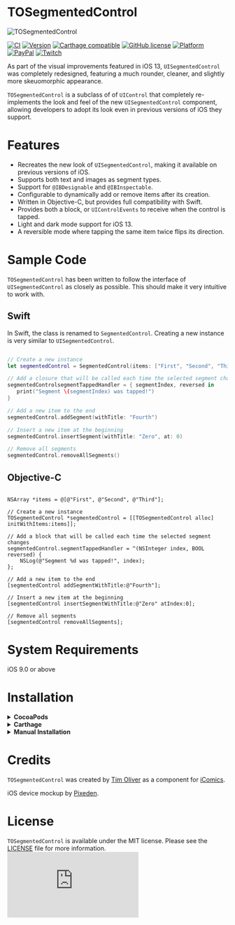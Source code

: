 # TOSegmentedControl

![TOSegmentedControl](screenshot.jpg)

[![CI](https://github.com/TimOliver/TOSegmentedControl/workflows/CI/badge.svg)](https://github.com/TimOliver/TOSegmentedControl/actions?query=workflow%3ACI)
[![Version](https://img.shields.io/cocoapods/v/TOSegmentedControl.svg?style=flat)](http://cocoadocs.org/docsets/TOSegmentedControl)
[![Carthage compatible](https://img.shields.io/badge/Carthage-compatible-4BC51D.svg?style=flat)](https://github.com/Carthage/Carthage)
[![GitHub license](https://img.shields.io/badge/license-MIT-blue.svg)](https://raw.githubusercontent.com/TimOliver/TOSegmentedControl/master/LICENSE)
[![Platform](https://img.shields.io/cocoapods/p/TOSegmentedControl.svg?style=flat)](http://cocoadocs.org/docsets/TOSegmentedControl)
[![PayPal](https://img.shields.io/badge/paypal-donate-blue.svg)](https://www.paypal.com/cgi-bin/webscr?cmd=_s-xclick&hosted_button_id=M4RKULAVKV7K8)
[![Twitch](https://img.shields.io/badge/twitch-timXD-6441a5.svg)](http://twitch.tv/timXD)

As part of the visual improvements featured in iOS 13, `UISegmentedControl` was completely redesigned, featuring a much rounder, cleaner, and slightly more skeuomorphic appearance.

`TOSegmentedControl` is a subclass of of `UIControl` that completely re-implements the look and feel of the new `UISegmentedControl` component, allowing developers to adopt its look even in previous versions of iOS they support.

# Features

* Recreates the new look of `UISegmentedControl`, making it available on previous versions of iOS.
* Supports both text and images as segment types.
* Support for `@IBDesignable` and `@IBInspectable`.
* Configurable to dynamically add or remove items after its creation.
* Written in Objective-C, but provides full compatibility with Swift.
* Provides both a block, or `UIControlEvents` to receive when the control is tapped.
* Light and dark mode support for iOS 13.
* A reversible mode where tapping the same item twice flips its direction.

# Sample Code

`TOSegmentedControl` has been written to follow the interface of `UISegmentedControl` as closely as possible. This should make it very intuitive to work with.

## Swift

In Swift, the class is renamed to `SegmentedControl`. Creating a new instance is very similar to `UISegmentedControl`.

```Swift

// Create a new instance
let segmentedControl = SegmentedControl(items: ["First", "Second", "Third"])

// Add a closure that will be called each time the selected segment changes
segmentedControlsegmentTappedHandler = { segmentIndex, reversed in
   print("Segment \(segmentIndex) was tapped!")
}

// Add a new item to the end
segmentedControl.addSegment(withTitle: "Fourth")

// Insert a new item at the beginning
segmentedControl.insertSegment(withTitle: "Zero", at: 0)

// Remove all segments
segmentedControl.removeAllSegments()

```

## Objective-C

```objc

NSArray *items = @[@"First", @"Second", @"Third"];

// Create a new instance
TOSegmentedControl *segmentedControl = [[TOSegmentedControl alloc] initWithItems:items]];

// Add a block that will be called each time the selected segment changes
segmentedControl.segmentTappedHandler = ^(NSInteger index, BOOL reversed) {
    NSLog(@"Segment %d was tapped!", index);
};

// Add a new item to the end
[segmentedControl addSegmentWithTitle:@"Fourth"];

// Insert a new item at the beginning
[segmentedControl insertSegmentWithTitle:@"Zero" atIndex:0];

// Remove all segments
[segmentedControl removeAllSegments];
```


# System Requirements
iOS 9.0 or above

# Installation

<details>
  <summary><strong>CocoaPods</strong></summary>

Add the following to your Podfile:
``` ruby
pod 'TOSegmentedControl'
```
</details>

<details>
  <summary><strong>Carthage</strong></summary>

1. Add the following to your Cartfile:
``` 
github "TimOliver/TOSegmentedControl"
```

2. Run `carthage update`

3. From the `Carthage/Build` folder, import the  `TOSegmentedControl.framework`.

4. Follow the remaining steps on [Getting Started with Carthage](https://github.com/Carthage/Carthage#getting-started) to finish integrating the framework.

</details>

<details>
<summary><strong>Manual Installation</strong></summary>

All of the necessary source files located in the `TOSegmentedControl` folder. Simply drag that folder into your Xcode project. 
</details>

# Credits

`TOSegmentedControl` was created by [Tim Oliver](http://twitter.com/TimOliverAU) as a component for [iComics](http://icomics.co).

iOS device mockup by [Pixeden](http://www.pixeden.com).

# License

`TOSegmentedControl` is available under the MIT license. Please see the [LICENSE](LICENSE) file for more information. ![analytics](https://ga-beacon.appspot.com/UA-5643664-16/TOSegmentedControl/README.md?pixel)
